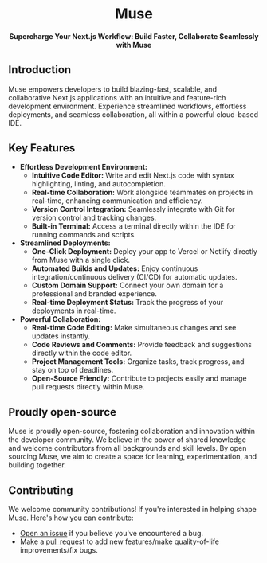 <h1 align="center">Muse</h1>

#### <p align="center">Supercharge Your Next.js Workflow: Build Faster, Collaborate Seamlessly with Muse</p>

## Introduction

Muse empowers developers to build blazing-fast, scalable, and collaborative Next.js applications with an intuitive and feature-rich development environment. Experience streamlined workflows, effortless deployments, and seamless collaboration, all within a powerful cloud-based IDE.

## Key Features

- **Effortless Development Environment:**
  - **Intuitive Code Editor:** Write and edit Next.js code with syntax highlighting, linting, and autocompletion.
  - **Real-time Collaboration:** Work alongside teammates on projects in real-time, enhancing communication and efficiency.
  - **Version Control Integration:** Seamlessly integrate with Git for version control and tracking changes.
  - **Built-in Terminal:** Access a terminal directly within the IDE for running commands and scripts.
- **Streamlined Deployments:**
  - **One-Click Deployment:** Deploy your app to Vercel or Netlify directly from Muse with a single click.
  - **Automated Builds and Updates:** Enjoy continuous integration/continuous delivery (CI/CD) for automatic updates.
  - **Custom Domain Support:** Connect your own domain for a professional and branded experience.
  - **Real-time Deployment Status:** Track the progress of your deployments in real-time.
- **Powerful Collaboration:**
  - **Real-time Code Editing:** Make simultaneous changes and see updates instantly.
  - **Code Reviews and Comments:** Provide feedback and suggestions directly within the code editor.
  - **Project Management Tools:** Organize tasks, track progress, and stay on top of deadlines.
  - **Open-Source Friendly:** Contribute to projects easily and manage pull requests directly within Muse.

## Proudly open-source

Muse is proudly open-source, fostering collaboration and innovation within the developer community. We believe in the power of shared knowledge and welcome contributors from all backgrounds and skill levels. By open sourcing Muse, we aim to create a space for learning, experimentation, and building together.

## Contributing

We welcome community contributions! If you're interested in helping shape Muse. Here's how you can contribute:

- [Open an issue](https://github.com/RajdeepDs/Muse/issues) if you believe you've encountered a bug.
- Make a [pull request](https://github.com/RajdeepDs/Muse/pulls) to add new features/make quality-of-life improvements/fix bugs.
